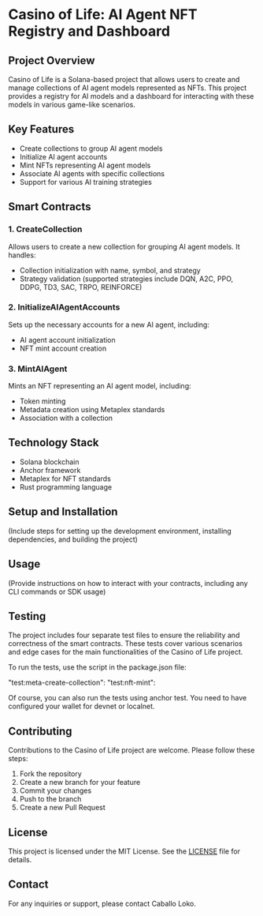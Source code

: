 # Casino of Life: AI Agent NFT Registry and Dashboard

## Project Overview

Casino of Life is a Solana-based project that allows users to create and manage collections of AI agent models represented as NFTs. This project provides a registry for AI models and a dashboard for interacting with these models in various game-like scenarios.

## Key Features

- Create collections to group AI agent models
- Initialize AI agent accounts
- Mint NFTs representing AI agent models
- Associate AI agents with specific collections
- Support for various AI training strategies

## Smart Contracts

### 1. CreateCollection

Allows users to create a new collection for grouping AI agent models. It handles:
- Collection initialization with name, symbol, and strategy
- Strategy validation (supported strategies include DQN, A2C, PPO, DDPG, TD3, SAC, TRPO, REINFORCE)

### 2. InitializeAIAgentAccounts

Sets up the necessary accounts for a new AI agent, including:
- AI agent account initialization
- NFT mint account creation

### 3. MintAIAgent

Mints an NFT representing an AI agent model, including:
- Token minting
- Metadata creation using Metaplex standards
- Association with a collection

## Technology Stack

- Solana blockchain
- Anchor framework
- Metaplex for NFT standards
- Rust programming language

## Setup and Installation

(Include steps for setting up the development environment, installing dependencies, and building the project)

## Usage

(Provide instructions on how to interact with your contracts, including any CLI commands or SDK usage)

## Testing

The project includes four separate test files to ensure the reliability and correctness of the smart contracts. These tests cover various scenarios and edge cases for the main functionalities of the Casino of Life project.

To run the tests, use the script in the package.json file:

"test:meta-create-collection": 
"test:nft-mint": 

Of course, you can also run the tests using anchor test. You need to have configured your wallet for devnet or localnet. 

## Contributing

Contributions to the Casino of Life project are welcome. Please follow these steps:
1. Fork the repository
2. Create a new branch for your feature
3. Commit your changes
4. Push to the branch
5. Create a new Pull Request

## License

This project is licensed under the MIT License. See the [LICENSE](LICENSE) file for details.

## Contact

For any inquiries or support, please contact Caballo Loko.
